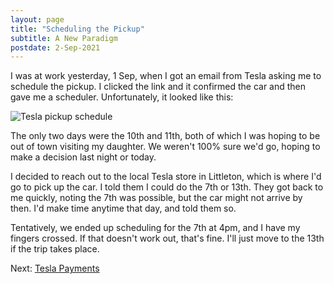 ```yaml
---
layout: page
title: "Scheduling the Pickup"
subtitle: A New Paradigm
postdate: 2-Sep-2021
---
```


I was at work yesterday, 1 Sep, when I got an email from Tesla asking me to schedule the pickup. I clicked the link and it confirmed the car and then gave me a scheduler. Unfortunately, it looked like this:

![Tesla pickup schedule](teslapickup.png)

The only two days were the 10th and 11th, both of which I was hoping to be out of town visiting my daughter. We weren't 100% sure we'd go, hoping to make a decision last night or today.

I decided to reach out to the local Tesla store in Littleton, which is where I'd go to pick up the car. I told them I could do the 7th or 13th. They got back to me quickly, noting the 7th was possible, but the car might not arrive by then. I'd make time anytime that day, and told them so.

Tentatively, we ended up scheduling for the 7th at 4pm, and I have my fingers crossed. If that doesn't work out, that's fine. I'll just move to the 13th if the trip takes place.

Next: [Tesla Payments]((/projects/tesla/payment/))
